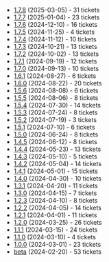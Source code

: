 - [1.7.8](changelog/1.7.8) (2025-03-05) - 31 tickets
- [1.7.7](changelog/1.7.7) (2025-01-04) - 23 tickets
- [1.7.6](changelog/1.7.6) (2024-12-10) - 16 tickets
- [1.7.5](changelog/1.7.5) (2024-11-25) - 4 tickets
- [1.7.4](changelog/1.7.4) (2024-11-12) - 10 tickets
- [1.7.3](changelog/1.7.3) (2024-10-21) - 13 tickets
- [1.7.2](changelog/1.7.2) (2024-10-02) - 13 tickets
- [1.7.1](changelog/1.7.1) (2024-09-19) - 12 tickets
- [1.7.0](changelog/1.7.0) (2024-09-13) - 10 tickets
- [1.6.1](changelog/1.6.1) (2024-08-27) - 6 tickets
- [1.6.0](changelog/1.6.0) (2024-08-22) - 20 tickets
- [1.5.6](changelog/1.5.6) (2024-08-08) - 6 tickets
- [1.5.5](changelog/1.5.5) (2024-08-06) - 8 tickets
- [1.5.4](changelog/1.5.4) (2024-07-30) - 14 tickets
- [1.5.3](changelog/1.5.3) (2024-07-24) - 8 tickets
- [1.5.2](changelog/1.5.2) (2024-07-19) - 3 tickets
- [1.5.1](changelog/1.5.1) (2024-07-10) - 6 tickets
- [1.5.0](changelog/1.5.0) (2024-06-24) - 8 tickets
- [1.4.5](changelog/1.4.5) (2024-06-12) - 8 tickets
- [1.4.4](changelog/1.4.4) (2024-05-23) - 13 tickets
- [1.4.3](changelog/1.4.3) (2024-05-10) - 5 tickets
- [1.4.2](changelog/1.4.2) (2024-05-04) - 14 tickets
- [1.4.1](changelog/1.4.1) (2024-05-01) - 15 tickets
- [1.4.0](changelog/1.4.0) (2024-04-30) - 10 tickets
- [1.3.1](changelog/1.3.1) (2024-04-20) - 11 tickets
- [1.3.0](changelog/1.3.0) (2024-04-15) - 7 tickets
- [1.2.3](changelog/1.2.3) (2024-04-10) - 8 tickets
- [1.2.2](changelog/1.2.2) (2024-04-05) - 14 tickets
- [1.2.1](changelog/1.2.1) (2024-04-01) - 11 tickets
- [1.2.0](changelog/1.2.0) (2024-03-25) - 26 tickets
- [1.1.1](changelog/1.1.1) (2024-03-15) - 24 tickets
- [1.1.0](changelog/1.1.0) (2024-03-10) - 4 tickets
- [1.0.0](changelog/1.0.0) (2024-03-01) - 23 tickets
- [beta](changelog/beta) (2024-02-20) - 53 tickets
